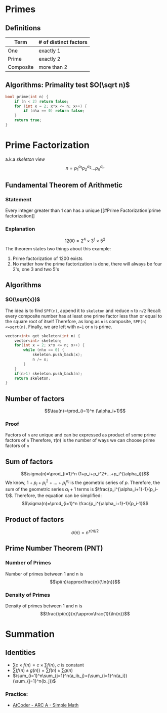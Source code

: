 # Primes
## Definitions
|Term      |# of distinct factors |
|----------|----------------------|
|One       |exactly 1             |
|Prime     |exactly 2             |
|Composite | more than 2          |
## Algorithms: Primality test $O(\sqrt n)$
```cpp
bool prime(int n) {
	if (n < 2) return false;
	for (int x = 2; x*x <= n; x++) {
		if (n%x == 0) return false;
	}
	return true;
}
```
# Prime Factorization
a.k.a *skeleton view*
$$n=p_1^{\alpha_1} p_2^{\alpha_2} ... p_n^{\alpha_n}$$
## Fundamental Theorem of Arithmetic

### Statement
Every integer greater than 1 can has a unique [[#Prime Factorization|prime factorization]]
### Explanation
$$1200=2^4\times3^1\times5^2$$
The theorem states two things about this example:
1. Prime factorization of 1200 exists
2. No matter how the prime factorization is done, there will always be four 2's, one 3 and two 5's
## Algorithms

### $O(\sqrt{x})$
The idea is to find `SPF(n)`, append it to `skeleton` and reduce `n` to `n/2`
Recall: every composite number has at least one prime factor less than or equal to the square root of itself
Therefore, as long as `n` is composite, `SPF(n)<=sqrt(n)`.
Finally, we are left with `n=1` or `n` is prime.
```cpp
vector<int> get_skeleton(int n) {
	vector<int> skeleton;
	for(int x = 2; x*x <= n; x++) {
		while (n%x == 0) {
			skeleton.push_back(x);
			n /= x;
		}
	}
	if(n>1) skeleton.push_back(n);
	return skeleton;
}
```
## Number of factors
$$\tau(n)=\prod_{i=1}^n (\alpha_i+1)$$
### Proof
Factors of `n` are unique and can be expressed as product of some prime factors of `n`
Therefore, $\tau(n)$ is the number of ways we can choose prime factors of `n`
## Sum of factors
$$\sigma(n)=\prod_{i=1}^n (1+p_i+p_i^2+...+p_i^{\alpha_i})$$
We know, $1+p_i+p_i^2+...+p_i^{\alpha_i}$ is the geometric series of $p$. Therefore, the sum of the geometric series $\alpha_i+1$ terms is $\frac{p_i^{\alpha_i+1}-1}{p_i-1}$.
Therefore, the equation can be simplified:
$$\sigma(n)=\prod_{i=1}^n \frac{p_i^{\alpha_i+1}-1}{p_i-1}$$
## Product of factors
$$\sigma(n)=n^{\tau(n)/2}$$
## Prime Number Theorem (PNT)
### Number of Primes
Number of primes between 1 and n is
$$\pi(n)\approx\frac{n}{\ln{n}}$$
### Density of Primes
Density of primes between 1 and n is
$$\frac{\pi(n)}{n}\approx\frac{1}{\ln{n}}$$

# Summation
## Identities
- $\sum{c\times f(n)}=c\times \sum{f(n)}$, $c$ is constant
- $\sum{(f(n)\pm g(n))}=\sum{f(n)}\pm \sum{g(n)}$
- $\sum_{i=1}^n\sum_{j=1}^n{a_ib_j}=(\sum_{i=1}^n{a_i})(\sum_{j=1}^n{b_j})$
### Practice:
- [AtCoder - ARC A - Simple Math](https://atcoder.jp/contests/arc107/tasks/arc107_a) 
